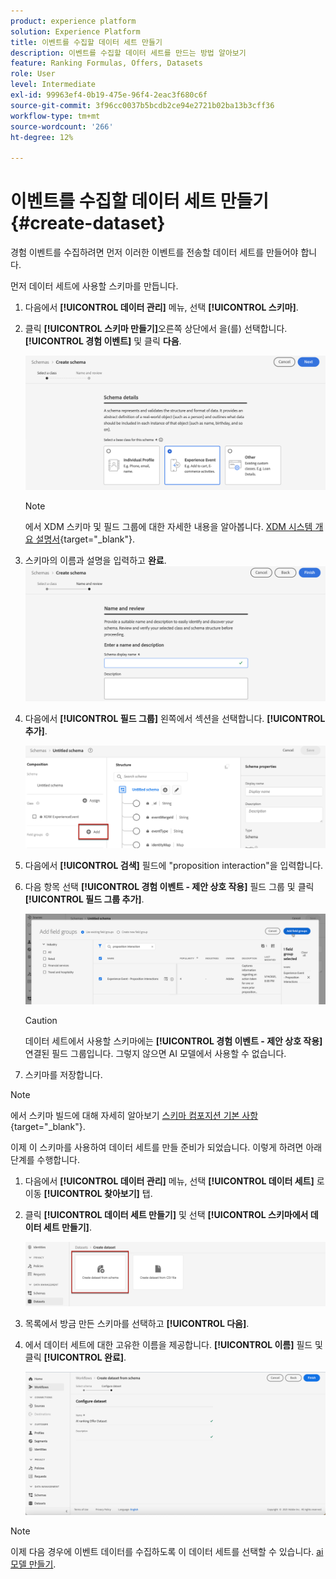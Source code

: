 ```yaml
---
product: experience platform
solution: Experience Platform
title: 이벤트를 수집할 데이터 세트 만들기
description: 이벤트를 수집할 데이터 세트를 만드는 방법 알아보기
feature: Ranking Formulas, Offers, Datasets
role: User
level: Intermediate
exl-id: 99963ef4-0b19-475e-96f4-2eac3f680c6f
source-git-commit: 3f96cc0037b5bcdb2ce94e2721b02ba13b3cff36
workflow-type: tm+mt
source-wordcount: '266'
ht-degree: 12%

---
```


# 이벤트를 수집할 데이터 세트 만들기 {#create-dataset}

경험 이벤트를 수집하려면 먼저 이러한 이벤트를 전송할 데이터 세트를 만들어야 합니다.

먼저 데이터 세트에 사용할 스키마를 만듭니다.

1. 다음에서 **[!UICONTROL 데이터 관리]** 메뉴, 선택 **[!UICONTROL 스키마]**.

1. 클릭 **[!UICONTROL 스키마 만들기]**&#x200B;오른쪽 상단에서 을(를) 선택합니다. **[!UICONTROL 경험 이벤트]** 및 클릭 **다음**.

   ![](../assets/ai-ranking-xdm-event.png)

   >[!NOTE]
   >
   >에서 XDM 스키마 및 필드 그룹에 대한 자세한 내용을 알아봅니다. [XDM 시스템 개요 설명서](https://experienceleague.adobe.com/docs/experience-platform/xdm/home.html?lang=ko-KR){target="_blank"}.

1. 스키마의 이름과 설명을 입력하고 **완료**.
   ![](../assets/ai-ranking-xdm-event-2.png)

1. 다음에서 **[!UICONTROL 필드 그룹]** 왼쪽에서 섹션을 선택합니다. **[!UICONTROL 추가]**.

   ![](../assets/ai-ranking-fields-groups.png)

1. 다음에서 **[!UICONTROL 검색]** 필드에 &quot;proposition interaction&quot;을 입력합니다.

1. 다음 항목 선택 **[!UICONTROL 경험 이벤트 - 제안 상호 작용]** 필드 그룹 및 클릭 **[!UICONTROL 필드 그룹 추가]**.

   ![](../assets/ai-ranking-add-field-group.png)

   >[!CAUTION]
   >
   >데이터 세트에서 사용할 스키마에는 **[!UICONTROL 경험 이벤트 - 제안 상호 작용]** 연결된 필드 그룹입니다. 그렇지 않으면 AI 모델에서 사용할 수 없습니다.

1. 스키마를 저장합니다.

>[!NOTE]
>
>에서 스키마 빌드에 대해 자세히 알아보기 [스키마 컴포지션 기본 사항](https://experienceleague.adobe.com/docs/experience-platform/xdm/schema/composition.html?lang=ko-KR#understanding-schemas){target="_blank"}.

이제 이 스키마를 사용하여 데이터 세트를 만들 준비가 되었습니다. 이렇게 하려면 아래 단계를 수행합니다.

1. 다음에서 **[!UICONTROL 데이터 관리]** 메뉴, 선택 **[!UICONTROL 데이터 세트]** 로 이동 **[!UICONTROL 찾아보기]** 탭.

1. 클릭 **[!UICONTROL 데이터 세트 만들기]** 및 선택 **[!UICONTROL 스키마에서 데이터 세트 만들기]**.

   ![](../assets/ai-ranking-create-dataset-from-schema.png)

1. 목록에서 방금 만든 스키마를 선택하고 **[!UICONTROL 다음]**.

1. 에서 데이터 세트에 대한 고유한 이름을 제공합니다. **[!UICONTROL 이름]** 필드 및 클릭 **[!UICONTROL 완료]**.

   ![](../assets/ai-ranking-dataset-name.png)

>[!NOTE]
>
>이제 다음 경우에 이벤트 데이터를 수집하도록 이 데이터 세트를 선택할 수 있습니다. [ai 모델 만들기](../ranking/create-ranking-strategies.md).

